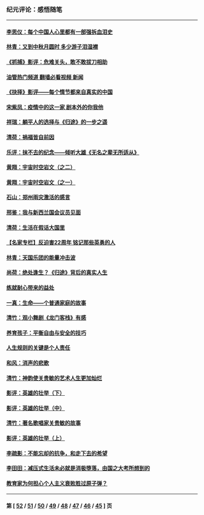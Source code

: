 ### 纪元评论：感悟随笔
---
#### [李思仪：每个中国人心里都有一部强拆血泪史](../../pages/nsc1035/n13249632.md?09260330) 
#### [林青：又到中秋月圆时 多少游子泪湿襟](../../pages/nsc1035/n13245916.md?09260330) 
#### [《抓捕》影评：危难关头，敢不敢拔刀相助](../../pages/nsc1035/n13244251.md?09260330) 
#### [油管热门频道 翻墙必看视频 新闻](ok?09260330)
#### [《抉择》影评——每个情节都来自真实的中国](../../pages/nsc1035/n13242564.md?09260330) 
#### [宋紫凤：疫情中的这一家 剧本外的你我他](../../pages/nsc1035/n13242358.md?09260330) 
#### [祥瑞：躺平人的选择与《归途》的一步之遥](../../pages/nsc1035/n13213201.md?09260330) 
#### [清荷：祸福皆自前因](../../pages/nsc1035/n13213177.md?09260330) 
#### [乐评：抹不去的纪念——倾听大雄《无名之辈无所适从》](../../pages/nsc1035/n13163359.md?09260330) 
#### [黄翔：宇宙时空岩文（之二）](../../pages/nsc1035/n13141116.md?09260330) 
#### [黄翔：宇宙时空岩文（之一）](../../pages/nsc1035/n13140355.md?09260330) 
#### [石山：郑州雨灾激活的感言](../../pages/nsc1035/n13135372.md?09260330) 
#### [邢鉴：我与新西兰国会议员见面](../../pages/nsc1035/n13111626.md?09260330) 
#### [清荷：生活在假话大国里](../../pages/nsc1035/n13103916.md?09260330) 
#### [【名家专栏】反迫害22周年 铭记那些英勇的人](../../pages/nsc1035/n13102771.md?09260330) 
#### [林青：天国乐团的能量冲击波](../../pages/nsc1035/n13099634.md?09260330) 
#### [尚荷：绝处逢生？《归途》背后的真实人生](../../pages/nsc1035/n13099470.md?09260330) 
#### [练就耐心带来的益处](../../pages/nsc1035/n13081876.md?09260330) 
#### [一真：生命——个普通家庭的故事](../../pages/nsc1035/n13075782.md?09260330) 
#### [清竹：观小舞剧《龙门客栈》有感](../../pages/nsc1035/n13069850.md?09260330) 
#### [养育孩子：平衡自由与安全的技巧](../../pages/nsc1035/n13054510.md?09260330) 
#### [人生规则的关键是个人责任](../../pages/nsc1035/n13053252.md?09260330) 
#### [和风：消声的悲歌](../../pages/nsc1035/n13051994.md?09260330) 
#### [清竹：神韵使关贵敏的艺术人生更加灿烂](../../pages/nsc1035/n13038731.md?09260330) 
#### [影评：英雄的壮举（下）](../../pages/nsc1035/n13027438.md?09260330) 
#### [影评：英雄的壮举（中）](../../pages/nsc1035/n13027244.md?09260330) 
#### [清竹：著名歌唱家关贵敏的故事](../../pages/nsc1035/n13025435.md?09260330) 
#### [影评：英雄的壮举（上）](../../pages/nsc1035/n13024688.md?09260330) 
#### [李疏影：不能忘却的抗争，和走下去的希望](../../pages/nsc1035/n13022097.md?09260330) 
#### [李田田：减压式生活未必就是消极堕落，由国之大考所想到的](../../pages/nsc1035/n13017621.md?09260330) 
#### [教育家为何担心个人主义衰败胜过原子弹？](../../pages/nsc1035/n13002969.md?09260330) 

---
#### 第 [ [52](./52.md?09260330) / [51](./51.md?09260330) / [50](./50.md?09260330) / [49](./49.md?09260330) / [48](./48.md?09260330) / [47](./47.md?09260330) / [46](./46.md?09260330) / [45](./45.md?09260330) ] 页
